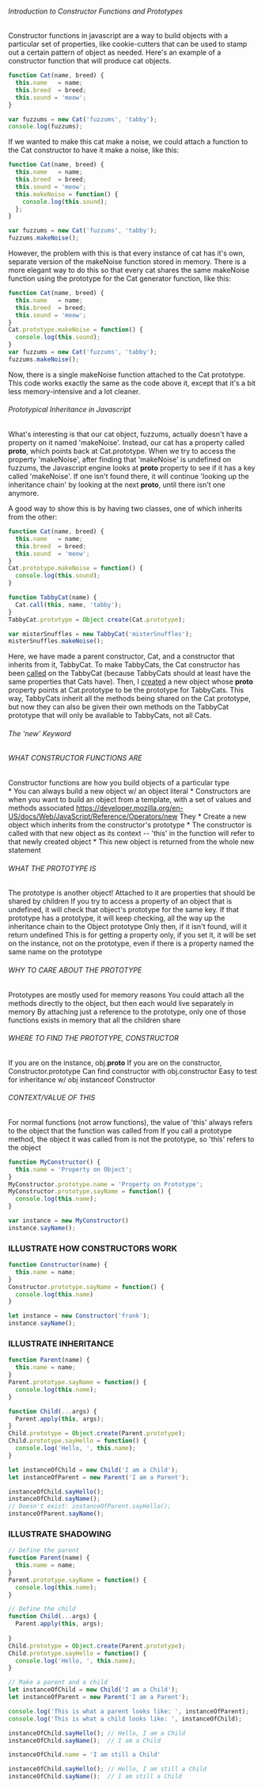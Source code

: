 ###### Introduction to Constructor Functions and Prototypes
Constructor functions in javascript are a way to build objects with a particular set of properties, like cookie-cutters that can be used to stamp out a certain pattern of object as needed. Here's an example of a constructor function that will produce cat objects. 

```javascript 
function Cat(name, breed) {
  this.name   = name;
  this.breed  = breed;
  this.sound = 'meow';
}

var fuzzums = new Cat('fuzzums', 'tabby');
console.log(fuzzums); 
```

If we wanted to make this cat make a noise, we could attach a function to the Cat constructor to have it make a noise, like this: 

```javascript 
function Cat(name, breed) {
  this.name   = name;
  this.breed  = breed;
  this.sound = 'meow';
  this.makeNoise = function() {
    console.log(this.sound);
  };
}

var fuzzums = new Cat('fuzzums', 'tabby');
fuzzums.makeNoise();
```

However, the problem with this is that every instance of cat has it's own, separate version of the makeNoise function stored in memory. There is a more elegant way to do this so that every cat shares the same makeNoise function using the prototype for the Cat generator function, like this: 


```javascript 
function Cat(name, breed) {
  this.name   = name;
  this.breed  = breed;
  this.sound = 'meow';
}
Cat.prototype.makeNoise = function() {
  console.log(this.sound);
}
var fuzzums = new Cat('fuzzums', 'tabby');
fuzzums.makeNoise();
```

Now, there is a single makeNoise function attached to the Cat prototype. This code works exactly the same as the code above it, except that it's a bit less memory-intensive and a lot cleaner. 



###### Prototypical Inheritance in Javascript 

What's interesting is that our cat object, fuzzums, actually doesn't have a property on it named 'makeNoise'. Instead, our cat has a property called __proto__, which points back at Cat.prototype. When we try to access the property 'makeNoise', after finding that 'makeNoise' is undefined on fuzzums, the Javascript engine looks at __proto__ property to see if it has a key called 'makeNoise'. If one isn't found there, it will continue 'looking up the inheritance chain' by looking at the next __proto__, until there isn't one anymore. 

A good way to show this is by having two classes, one of which inherits from the other: 

```javascript 
function Cat(name, breed) {
  this.name   = name;
  this.breed  = breed;
  this.sound  = 'meow';
}
Cat.prototype.makeNoise = function() {
  console.log(this.sound);
}

function TabbyCat(name) {
  Cat.call(this, name, 'tabby');  
}
TabbyCat.prototype = Object.create(Cat.prototype);

var misterSnuffles = new TabbyCat('misterSnuffles');
misterSnuffles.makeNoise();
```

Here, we have made a parent constructor, Cat, and a constructor that inherits from it, TabbyCat. To make TabbyCats, the Cat constructor has been [called](https://developer.mozilla.org/en-US/docs/Web/JavaScript/Reference/Global_Objects/Function/call) on the TabbyCat (because TabbyCats should at least have the same properties that Cats have). Then, I [created](https://developer.mozilla.org/en-US/docs/Web/JavaScript/Reference/Global_Objects/Object/create) a new object whose __proto__ property points at Cat.prototype to be the prototype for TabbyCats. This way, TabbyCats inherit all the methods being shared on the Cat prototype, but now they can also be given their own methods on the TabbyCat prototype that will only be available to TabbyCats, not all Cats. 


###### The 'new' Keyword


















###### WHAT CONSTRUCTOR FUNCTIONS ARE 
  Constructor functions are how you build objects of a particular type  
    * You can always build a new object w/ an object literal 
    * Constructors are when you want to build an object from a template, with a set of values and methods associated 
  https://developer.mozilla.org/en-US/docs/Web/JavaScript/Reference/Operators/new
  They 
    * Create a new object which inherits from the constructor's prototype 
    * The constructor is called with that new object as its context -- 'this' in the function will refer to that newly created object 
    * This new object is returned from the whole new statement


###### WHAT THE PROTOTYPE IS 
  The prototype is another object! 
  Attached to it are properties that should be shared by children 
  If you try to access a property of an object that is undefined, it will check that object's prototype for the same key. 
  If that prototype has a prototype, it will keep checking, all the way up the inheritance chain to the Object prototype 
  Only then, if it isn't found, will it return undefined 
  This is for getting a property only, if you set it, it will be set on the instance, not on the prototype, even if there is a property named the same name on the prototype 


###### WHY TO CARE ABOUT THE PROTOTYPE 
  Prototypes are mostly used for memory reasons 
  You could attach all the methods directly to the object, but then each would live separately in memory 
  By attaching just a reference to the prototype, only one of those functions exists in memory that all the children share 



###### WHERE TO FIND THE PROTOTYPE, CONSTRUCTOR 
  If you are on the instance, obj.__proto__ 
  If you are on the constructor, Constructor.prototype 
  Can find constructor with obj.constructor 
  Easy to test for inheritance w/ obj instanceof Constructor 
  




###### CONTEXT/VALUE OF THIS 
  For normal functions (not arrow functions), the value of 'this' always refers to the object that the function was called from 
  If you call a prototype method, the object it was called from is not the prototype, so 'this' refers to the object 
  
```javascript 
function MyConstructor() {
  this.name = 'Property on Object';
}
MyConstructor.prototype.name = 'Property on Prototype';
MyConstructor.prototype.sayName = function() {
  console.log(this.name);
}

var instance = new MyConstructor()
instance.sayName();
```  








### ILLUSTRATE HOW CONSTRUCTORS WORK 
```javascript 
function Constructor(name) {
  this.name = name;
}
Constructor.prototype.sayName = function() {
  console.log(this.name)
}

let instance = new Constructor('frank');
instance.sayName();
```



### ILLUSTRATE INHERITANCE 
```javascript 
function Parent(name) {
  this.name = name;
}
Parent.prototype.sayName = function() {
  console.log(this.name);
}

function Child(...args) {
  Parent.apply(this, args);
}
Child.prototype = Object.create(Parent.prototype);
Child.prototype.sayHello = function() {
  console.log('Hello, ', this.name);
}

let instanceOfChild = new Child('I am a Child');
let instanceOfParent = new Parent('I am a Parent');

instanceOfChild.sayHello();
instanceOfChild.sayName();
// Doesn't exist: instanceOfParent.sayHello();
instanceOfParent.sayName();

```


### ILLUSTRATE SHADOWING 
```javascript 
// Define the parent 
function Parent(name) {
  this.name = name;
}
Parent.prototype.sayName = function() {
  console.log(this.name);
}

// Define the child 
function Child(...args) {
  Parent.apply(this, args);
  
}
Child.prototype = Object.create(Parent.prototype);
Child.prototype.sayHello = function() {
  console.log('Hello, ', this.name);
}

// Make a parent and a child 
let instanceOfChild = new Child('I am a Child');
let instanceOfParent = new Parent('I am a Parent');

console.log('This is what a parent looks like: ', instanceOfParent);
console.log('This is what a child looks like: ', instanceOfChild);

instanceOfChild.sayHello(); // Hello, I am a Child 
instanceOfChild.sayName();  // I am a Child 

instanceOfChild.name = 'I am still a Child'

instanceOfChild.sayHello(); // Hello, I am still a Child 
instanceOfChild.sayName();  // I am still a Child 
```







<!-- TODO: link to es6 stuff http://es6-features.org/#ClassDefinition -->


<!--  -->
